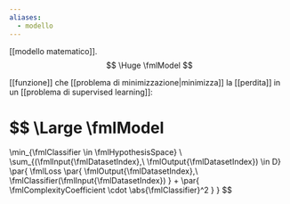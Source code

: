 ```yaml
---
aliases:
  - modello
---
```

[[modello matematico]].
$$
\Huge
\fmlModel
$$

[[funzione]] che [[problema di minimizzazione|minimizza]] la [[perdita]] in un [[problema di supervised learning]]:

$$
\Large
\fmlModel
=
\min_{\fmlClassifier \in \fmlHypothesisSpace}
\ 
\sum_{(\fmlInput{\fmlDatasetIndex},\ \fmlOutput{\fmlDatasetIndex}) \in D}
	\par{
		\fmlLoss \par{
			\fmlOutput{\fmlDatasetIndex},\ \fmlClassifier(\fmlInput{\fmlDatasetIndex})
		}
		+
		\par{
			\fmlComplexityCoefficient
			\cdot
			\abs{\fmlClassifier}^2
		}
	}
$$
